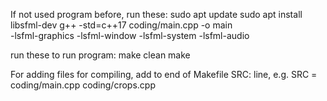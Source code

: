 If not used program before, run these:
sudo apt update
sudo apt install libsfml-dev
g++ -std=c++17 coding/main.cpp -o main \
    -lsfml-graphics -lsfml-window -lsfml-system -lsfml-audio

run these to run program:
make clean
make

For adding files for compiling, add to end of Makefile SRC: line, e.g. SRC = coding/main.cpp coding/crops.cpp
